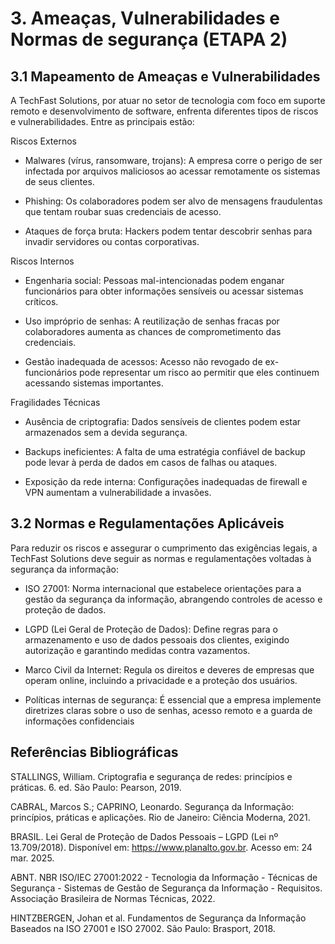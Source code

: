 # 3. Ameaças, Vulnerabilidades e Normas de segurança (ETAPA 2)
## 3.1 Mapeamento de Ameaças e Vulnerabilidades
A TechFast Solutions, por atuar no setor de tecnologia com foco em suporte remoto e desenvolvimento de software, enfrenta 
diferentes tipos de riscos e vulnerabilidades. Entre as principais estão:

Riscos Externos

- Malwares (vírus, ransomware, trojans): A empresa corre o perigo de ser infectada por arquivos maliciosos ao acessar remotamente os sistemas de seus clientes.

- Phishing: Os colaboradores podem ser alvo de mensagens fraudulentas que tentam roubar suas credenciais de acesso.

- Ataques de força bruta: Hackers podem tentar descobrir senhas para invadir servidores ou contas corporativas.

Riscos Internos

- Engenharia social: Pessoas mal-intencionadas podem enganar funcionários para obter informações sensíveis ou acessar sistemas críticos.

- Uso impróprio de senhas: A reutilização de senhas fracas por colaboradores aumenta as chances de comprometimento das credenciais.

- Gestão inadequada de acessos: Acesso não revogado de ex-funcionários pode representar um risco ao permitir que eles continuem acessando sistemas importantes.

Fragilidades Técnicas

- Ausência de criptografia: Dados sensíveis de clientes podem estar armazenados sem a devida segurança.

- Backups ineficientes: A falta de uma estratégia confiável de backup pode levar à perda de dados em casos de falhas ou ataques.

- Exposição da rede interna: Configurações inadequadas de firewall e VPN aumentam a vulnerabilidade a invasões.
## 3.2 Normas e Regulamentações Aplicáveis
Para reduzir os riscos e assegurar o cumprimento das exigências legais, a TechFast Solutions deve seguir as normas e regulamentações voltadas à segurança da informação:

- ISO 27001: Norma internacional que estabelece orientações para a gestão da segurança da informação, abrangendo controles de acesso e proteção de dados.

- LGPD (Lei Geral de Proteção de Dados): Define regras para o armazenamento e uso de dados pessoais dos clientes, exigindo autorização e garantindo medidas contra vazamentos.

- Marco Civil da Internet: Regula os direitos e deveres de empresas que operam online, incluindo a privacidade e a proteção dos usuários.

- Políticas internas de segurança: É essencial que a empresa implemente diretrizes claras sobre o uso de senhas, acesso remoto e a guarda de informações confidenciais
## Referências Bibliográficas
STALLINGS, William. Criptografia e segurança de redes: princípios e práticas. 6. ed. São Paulo: Pearson, 2019.

CABRAL, Marcos S.; CAPRINO, Leonardo. Segurança da Informação: princípios, práticas e aplicações. Rio de Janeiro: Ciência Moderna, 2021.

BRASIL. Lei Geral de Proteção de Dados Pessoais – LGPD (Lei nº 13.709/2018). Disponível em: https://www.planalto.gov.br. Acesso em: 24 mar. 2025.

ABNT. NBR ISO/IEC 27001:2022 - Tecnologia da Informação - Técnicas de Segurança - Sistemas de Gestão de Segurança da Informação - Requisitos. Associação Brasileira de Normas Técnicas, 2022.

HINTZBERGEN, Johan et al. Fundamentos de Segurança da Informação Baseados na ISO 27001 e ISO 27002. São Paulo: Brasport, 2018.
